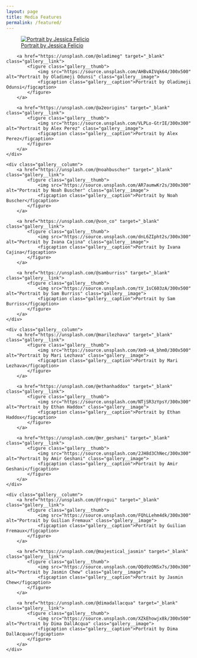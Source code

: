 ```yaml
---
layout: page
title: Media Features
permalink: /featured/
---
```


<div class="gallery">
	<div class="gallery__column">
		<a href="https://unsplash.com/@jeka_fe" target="_blank" class="gallery__link">
			<figure class="gallery__thumb">
				<img src="https://source.unsplash.com/_cvwXhGqG-o/300x300" alt="Portrait by Jessica Felicio" class="gallery__image">
				<figcaption class="gallery__caption">Portrait by Jessica Felicio</figcaption>
			</figure>
		</a>

		<a href="https://unsplash.com/@oladimeg" target="_blank" class="gallery__link">
			<figure class="gallery__thumb">
				<img src="https://source.unsplash.com/AHBvAIVqk64/300x500" alt="Portrait by Oladimeji Odunsi" class="gallery__image">
				<figcaption class="gallery__caption">Portrait by Oladimeji Odunsi</figcaption>
			</figure>
		</a>

		<a href="https://unsplash.com/@a2eorigins" target="_blank" class="gallery__link">
			<figure class="gallery__thumb">
				<img src="https://source.unsplash.com/VLPLo-GtrIE/300x300" alt="Portrait by Alex Perez" class="gallery__image">
				<figcaption class="gallery__caption">Portrait by Alex Perez</figcaption>
			</figure>
		</a>
	</div>
	
	<div class="gallery__column">
		<a href="https://unsplash.com/@noahbuscher" target="_blank" class="gallery__link">
			<figure class="gallery__thumb">
				<img src="https://source.unsplash.com/AR7aumwKr2s/300x300" alt="Portrait by Noah Buscher" class="gallery__image">
				<figcaption class="gallery__caption">Portrait by Noah Buscher</figcaption>
			</figure>
		</a>
		
		<a href="https://unsplash.com/@von_co" target="_blank" class="gallery__link">
			<figure class="gallery__thumb">
				<img src="https://source.unsplash.com/dnL6ZIpht2s/300x300" alt="Portrait by Ivana Cajina" class="gallery__image">
				<figcaption class="gallery__caption">Portrait by Ivana Cajina</figcaption>
			</figure>
		</a>

		<a href="https://unsplash.com/@samburriss" target="_blank" class="gallery__link">
			<figure class="gallery__thumb">
				<img src="https://source.unsplash.com/tV_1sC603zA/300x500" alt="Portrait by Sam Burriss" class="gallery__image">
				<figcaption class="gallery__caption">Portrait by Sam Burriss</figcaption>
			</figure>
		</a>
	</div>
	
	<div class="gallery__column">
		<a href="https://unsplash.com/@marilezhava" target="_blank" class="gallery__link">
			<figure class="gallery__thumb">
				<img src="https://source.unsplash.com/Xm9-vA_bhm0/300x500" alt="Portrait by Mari Lezhava" class="gallery__image">
				<figcaption class="gallery__caption">Portrait by Mari Lezhava</figcaption>
			</figure>
		</a>
		
		<a href="https://unsplash.com/@ethanhaddox" target="_blank" class="gallery__link">
			<figure class="gallery__thumb">
				<img src="https://source.unsplash.com/NTjSR3zYpsY/300x300" alt="Portrait by Ethan Haddox" class="gallery__image">
				<figcaption class="gallery__caption">Portrait by Ethan Haddox</figcaption>
			</figure>
		</a>

		<a href="https://unsplash.com/@mr_geshani" target="_blank" class="gallery__link">
			<figure class="gallery__thumb">
				<img src="https://source.unsplash.com/2JH8d3ChNec/300x300" alt="Portrait by Amir Geshani" class="gallery__image">
				<figcaption class="gallery__caption">Portrait by Amir Geshani</figcaption>
			</figure>
		</a>
	</div>
	
	<div class="gallery__column">
		<a href="https://unsplash.com/@frxgui" target="_blank" class="gallery__link">
			<figure class="gallery__thumb">
				<img src="https://source.unsplash.com/FQhLLehm4dk/300x300" alt="Portrait by Guilian Fremaux" class="gallery__image">
				<figcaption class="gallery__caption">Portrait by Guilian Fremaux</figcaption>
			</figure>
		</a>

		<a href="https://unsplash.com/@majestical_jasmin" target="_blank" class="gallery__link">
			<figure class="gallery__thumb">
				<img src="https://source.unsplash.com/OQd9zONSx7s/300x300" alt="Portrait by Jasmin Chew" class="gallery__image">
				<figcaption class="gallery__caption">Portrait by Jasmin Chew</figcaption>
			</figure>
		</a>
		
		<a href="https://unsplash.com/@dimadallacqua" target="_blank" class="gallery__link">
			<figure class="gallery__thumb">
				<img src="https://source.unsplash.com/XZkEhowjx8k/300x500" alt="Portrait by Dima DallAcqua" class="gallery__image">
				<figcaption class="gallery__caption">Portrait by Dima DallAcqua</figcaption>
			</figure>
		</a>
	</div>
</div>

<!-- <div class="child-page-listing">
   <div class="grid-container">
      <article id="0" class="location-listing">
         <a class="location-title" href="https://yuuvis.com/wp-content/uploads/2020/02/verbalexa-innovation-case-study.pdf" target="_blank">  Yuuvis® Hackathon Winner: VerbAlexa</a> 
         <div class="location-image"> <a href="https://yuuvis.com/wp-content/uploads/2020/02/verbalexa-innovation-case-study.pdf" target="_blank"> <img src="{{ site.baseurl }}/images/logo.png" style="width:100%; height=100%;"> </a> </div>
      </article>
      <article id="1" class="location-listing">
         <a class="location-title" href="https://www.redhat.com/en/about/press-releases/red-hat-announces-2017-women-open-source-award-winners" target="_blank"> Red Hat Announces 2017 Women in Open Source Award Winners</a> 
         <div class="location-image"> <a href="https://www.redhat.com/en/about/press-releases/red-hat-announces-2017-women-open-source-award-winners" target="_blank"> <img src="https://www.muylinux.com/wp-content/uploads/2018/10/RH-WomenInOpenSource.jpg" style="width:100%; height=100%;"> </a> </div>
      </article>
      <article id="97" class="location-listing">
         <a class="location-title" href="https://www.correlation-one.com/blog/data-science-work-twitter" target="_blank"> Data Science @ Work: ft. Jigyasa Grover</a> 
         <div class="location-image"> <a href="https://www.correlation-one.com/blog/data-science-work-twitter" target="_blank"> <img src="https://www.correlation-one.com/hs-fs/hubfs/DS@W_Full_Twittee-1.jpeg?width=1200&name=DS@W_Full_Twittee-1.jpeg" style="width:100%; height=100%;"> </a> </div>
      </article>
      <article id="98" class="location-listing">
         <a class="location-title" href="https://www.geekyreality.com/blog/stemstories-jigyasa-machine-learning-engineer-usa/" target="_blank"> Geeky Girl Reality: #STEMStories ft. Jigyasa Grover</a> 
         <div class="location-image"> <a href="https://www.geekyreality.com/blog/stemstories-jigyasa-machine-learning-engineer-usa/" target="_blank"> <img src="https://geekygirlreality.mysmartjobboard.com/files/userfiles/researchicon4.png" style="width:100%; height=100%;"> </a> </div>
      </article>
      <article id="99" class="location-listing">
         <a class="location-title" href="https://medium.com/@hellomeets/more-power-to-hackers-jigyasa-grover-643ca836f30" target="_blank"> HelloMeets: More Power to Hackers ft. Jigyasa Grover</a> 
         <div class="location-image"> <a href="https://medium.com/@hellomeets/more-power-to-hackers-jigyasa-grover-643ca836f30" target="_blank"> <img src="https://miro.medium.com/max/1000/1*M6JzI3RU334Z1eRxpn9UCw.jpeg" style="width:100%; height=100%;"> </a> </div>
      </article>
      <article id="100" class="location-listing">
         <a class="location-title" href="http://www.buzzingg.com/industry/it-ites/jigyasa-grover-dtu-red-hat-women-open-source-award/" target="_blank"> Delhi Engineering student among Top 5 Global Finalists</a> 
         <div class="location-image"> <a href="http://www.buzzingg.com/industry/it-ites/jigyasa-grover-dtu-red-hat-women-open-source-award/" target="_blank"> <img src="{{ site.baseurl }}/images/buzzinng.jpg" style="width:100%; height=100%;"> </a> </div>
      </article>
      <article id="999" class="location-listing">
         <a class="location-title" href="" target="_blank"> work in progress</a> 
         <div class="location-image"> <a href="" target="_blank"> <img src="https://images2.minutemediacdn.com/image/upload/c_crop,h_1412,w_2098,x_12,y_0/v1560194139/shape/mentalfloss/27585-istock-180822485.jpg?itok=ePnKiVbJ" style="width:100%; height=100%;"> </a> </div>
      </article>
   </div>
</div> -->
